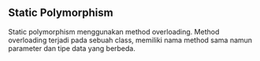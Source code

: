 ## Static Polymorphism
Static polymorphism menggunakan method overloading. Method overloading terjadi pada sebuah class, memiliki nama method sama namun parameter dan tipe data yang berbeda.
